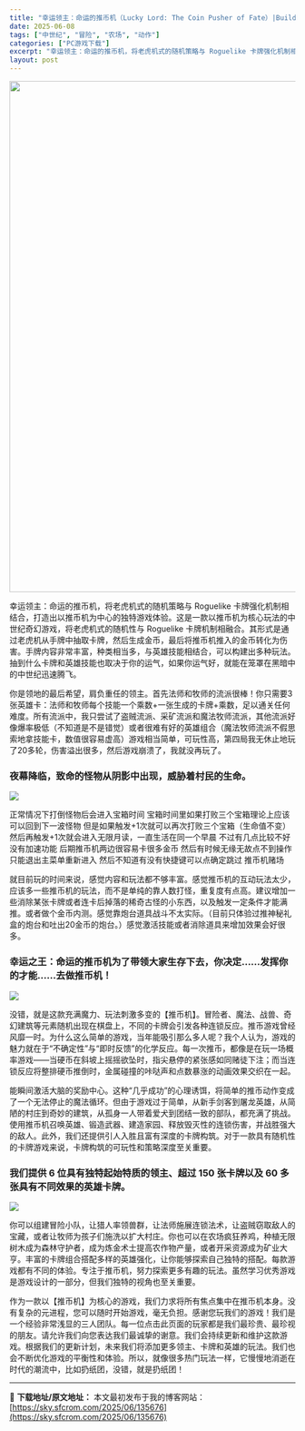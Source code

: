 ```yaml
---
title: "幸运领主：命运的推币机（Lucky Lord: The Coin Pusher of Fate）|Build 18759915|PC中文"
date: 2025-06-08
tags: ["中世纪", "冒险", "农场", "动作"]
categories: ["PC游戏下载"]
excerpt: "幸运领主：命运的推币机，将老虎机式的随机策略与 Roguelike 卡牌强化机制相结合，打造出以推币机为中心的独特游戏体验。这是一款以推币机为核心玩法的中世纪奇幻游戏，将老虎机式的随机性与 Roguelike 卡牌机制相融合。其形式是通过老虎机从手牌中抽取卡牌，然后生成金币，最后将推币机推入的金币转&hellip;"
layout: post
---
```


<img class="aligncenter size-full wp-image-135677" src="https://sky.sfcrom.com/wp-content/uploads/2025/06/2025060808582392.webp" alt="" width="600" height="900" />

幸运领主：命运的推币机，将老虎机式的随机策略与 Roguelike 卡牌强化机制相结合，打造出以推币机为中心的独特游戏体验。这是一款以推币机为核心玩法的中世纪奇幻游戏，将老虎机式的随机性与 Roguelike 卡牌机制相融合。其形式是通过老虎机从手牌中抽取卡牌，然后生成金币，最后将推币机推入的金币转化为伤害。手牌内容非常丰富，种类相当多，与英雄技能相结合，可以构建出多种玩法。抽到什么卡牌和英雄技能也取决于你的运气，如果你运气好，就能在笼罩在黑暗中的中世纪迅速腾飞。

你是领地的最后希望，肩负重任的领主。首先法师和牧师的流派很棒！你只需要3张英雄卡：法师和牧师每个技能一个乘数+一张生成的卡牌+乘数，足以通关任何难​​度。所有流派中，我只尝试了盗贼流派、采矿流派和魔法牧师流派，其他流派好像爆率极低（不知道是不是错觉）或者很难有好的英雄组合（魔法牧师流派不假思索地拿技能卡，数值很容易虚高）游戏相当简单，可玩性高，第四局我无休止地玩了20多轮，伤害溢出很多，然后游戏崩溃了，我就没再玩了。
<h3>夜幕降临，致命的怪物从阴影中出现，威胁着村民的生命。</h3>
<img src="https://shared.cloudflare.steamstatic.com/store_item_assets/steam/apps/3408410/8bbe95efd96e5f98ff25f10ab44ad4a786321739/ss_8bbe95efd96e5f98ff25f10ab44ad4a786321739.1920x1080.jpg?t=1748783280" />

正常情况下打倒怪物后会进入宝箱时间 宝箱时间里如果打败三个宝箱理论上应该可以回到下一波怪物 但是如果触发+1次就可以再次打败三个宝箱（生命值不变） 然后再触发+1次就会进入无限月读，一直生活在同一个早晨 不过有几点比较不好 没有加速功能 后期推币机两边很容易卡很多金币 然后有时候无缘无故点不到操作只能退出主菜单重新进入 然后不知道有没有快捷键可以点确定跳过 推币机赌场

就目前玩的时间来说，感觉内容和玩法都不够丰富。感觉推币机的互动玩法太少，应该多一些推币机的玩法，而不是单纯的靠人数打怪，重复度有点高。建议增加一些消除某张卡牌或者连卡后掉落的稀奇古怪的小东西，以及触发一定条件才能满推。或者做个金币内测。感觉靠炮台道具战斗不太实际。（目前只体验过推神秘礼盒的炮台和吐出20金币的炮台。）感觉激活技能或者消除道具来增加效果会好很多。
<h3>幸运之王：命运的推币机为了带领大家生存下去，你决定......发挥你的才能......去做推币机！</h3>
<img src="https://shared.cloudflare.steamstatic.com/store_item_assets/steam/apps/3408410/69354a7d0fcf08c9a2175ead30988a287d108034/ss_69354a7d0fcf08c9a2175ead30988a287d108034.1920x1080.jpg?t=1748783280" />

没错，就是这款充满魔力、玩法刺激多变的【推币机】。冒险者、魔法、战兽、奇幻建筑等元素随机出现在棋盘上，不同的卡牌会引发各种连锁反应。推币游戏曾经风靡一时。为什么这么简单的游戏，当年能吸引那么多人呢？我个人认为，游戏的魅力就在于“不确定性”与“即时反馈”的化学反应。每一次推币，都像是在玩一场概率游戏——当硬币在斜坡上摇摇欲坠时，指尖悬停的紧张感如同赌徒下注；而当连锁反应将整排硬币推倒时，金属碰撞的咔哒声和点数暴涨的动画效果交织在一起。

能瞬间激活大脑的奖励中心。这种“几乎成功”的心理诱饵，将简单的推币动作变成了一个无法停止的魔法循环。但由于游戏过于简单，从新手剑客到屠龙英雄，从简陋的村庄到奇妙的建筑，从孤身一人带着爱犬到团结一致的部队，都充满了挑战。使用推币机召唤英雄、锻造武器、建造家园、释放毁灭性的连锁伤害，并战胜强大的敌人。此外，我们还提供引人入胜且富有深度的卡牌构筑。对于一款具有随机性的卡牌游戏来说，卡牌构筑的可玩性和策略深度至关重要。
<h3>我们提供 6 位具有独特起始特质的领主、超过 150 张卡牌以及 60 多张具有不同效果的英雄卡牌。</h3>
<img src="https://shared.cloudflare.steamstatic.com/store_item_assets/steam/apps/3408410/c670676749d9b453dbd0870647a339232ff08905/ss_c670676749d9b453dbd0870647a339232ff08905.1920x1080.jpg?t=1748783280" />

你可以组建冒险小队，让猎人率领兽群，让法师施展连锁法术，让盗贼窃取敌人的宝藏，或者让牧师为孩子们施洗以扩大村庄。你也可以在农场疯狂养鸡，种植无限树木成为森林守护者，成为炼金术士提高农作物产量，或者开采资源成为矿业大亨。丰富的卡牌组合搭配多样的英雄强化，让你能够探索自己独特的搭配。每款游戏都有不同的体验。专注于推币机，努力探索更多有趣的玩法。虽然学习优秀游戏是游戏设计的一部分，但我们独特的视角也至关重要。

作为一款以【推币机】为核心的游戏，我们力求将所有焦点集中在推币机本身。没有复杂的元进程，您可以随时开始游戏，毫无负担。感谢您玩我们的游戏！我们是一个经验非常浅显的三人团队。每一位点击此页面的玩家都是我们最珍贵、最珍视的朋友。请允许我们向您表达我们最诚挚的谢意。我们会持续更新和维护这款游戏。根据我们的更新计划，未来我们将添加更多领主、卡牌和英雄的玩法。我们也会不断优化游戏的平衡性和体验。所以，就像很多热门玩法一样，它慢慢地消逝在时代的潮流中，比如扔纸团，没错，就是扔纸团！

---
📖 **下载地址/原文地址：** 本文最初发布于我的博客网站：[https://sky.sfcrom.com/2025/06/135676](https://sky.sfcrom.com/2025/06/135676)
